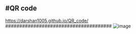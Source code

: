 #QR code
---------
https://darshan1005.github.io/QR_code/
######################################
![image](https://github.com/darshan1005/QR_code/assets/114302987/881478c6-a694-405c-9c7c-3f6ef0877222)
